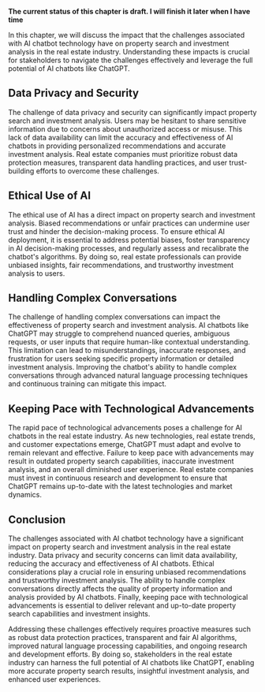 **The current status of this chapter is draft. I will finish it later when I have time**

In this chapter, we will discuss the impact that the challenges associated with AI chatbot technology have on property search and investment analysis in the real estate industry. Understanding these impacts is crucial for stakeholders to navigate the challenges effectively and leverage the full potential of AI chatbots like ChatGPT.

Data Privacy and Security
-------------------------

The challenge of data privacy and security can significantly impact property search and investment analysis. Users may be hesitant to share sensitive information due to concerns about unauthorized access or misuse. This lack of data availability can limit the accuracy and effectiveness of AI chatbots in providing personalized recommendations and accurate investment analysis. Real estate companies must prioritize robust data protection measures, transparent data handling practices, and user trust-building efforts to overcome these challenges.

Ethical Use of AI
-----------------

The ethical use of AI has a direct impact on property search and investment analysis. Biased recommendations or unfair practices can undermine user trust and hinder the decision-making process. To ensure ethical AI deployment, it is essential to address potential biases, foster transparency in AI decision-making processes, and regularly assess and recalibrate the chatbot's algorithms. By doing so, real estate professionals can provide unbiased insights, fair recommendations, and trustworthy investment analysis to users.

Handling Complex Conversations
------------------------------

The challenge of handling complex conversations can impact the effectiveness of property search and investment analysis. AI chatbots like ChatGPT may struggle to comprehend nuanced queries, ambiguous requests, or user inputs that require human-like contextual understanding. This limitation can lead to misunderstandings, inaccurate responses, and frustration for users seeking specific property information or detailed investment analysis. Improving the chatbot's ability to handle complex conversations through advanced natural language processing techniques and continuous training can mitigate this impact.

Keeping Pace with Technological Advancements
--------------------------------------------

The rapid pace of technological advancements poses a challenge for AI chatbots in the real estate industry. As new technologies, real estate trends, and customer expectations emerge, ChatGPT must adapt and evolve to remain relevant and effective. Failure to keep pace with advancements may result in outdated property search capabilities, inaccurate investment analysis, and an overall diminished user experience. Real estate companies must invest in continuous research and development to ensure that ChatGPT remains up-to-date with the latest technologies and market dynamics.

Conclusion
----------

The challenges associated with AI chatbot technology have a significant impact on property search and investment analysis in the real estate industry. Data privacy and security concerns can limit data availability, reducing the accuracy and effectiveness of AI chatbots. Ethical considerations play a crucial role in ensuring unbiased recommendations and trustworthy investment analysis. The ability to handle complex conversations directly affects the quality of property information and analysis provided by AI chatbots. Finally, keeping pace with technological advancements is essential to deliver relevant and up-to-date property search capabilities and investment insights.

Addressing these challenges effectively requires proactive measures such as robust data protection practices, transparent and fair AI algorithms, improved natural language processing capabilities, and ongoing research and development efforts. By doing so, stakeholders in the real estate industry can harness the full potential of AI chatbots like ChatGPT, enabling more accurate property search results, insightful investment analysis, and enhanced user experiences.
